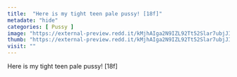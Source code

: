 ```yaml
---
title:  "Here is my tight teen pale pussy! [18f]"
metadate: "hide"
categories: [ Pussy ]
image: "https://external-preview.redd.it/kMjhAIga2N9IZL92Tt52Slar7ubjJIQqNJ37wwp5VGc.jpg?auto=webp&s=fd1ac5fad4d833b0a3528651f9a56e6b1b7e9554"
thumb: "https://external-preview.redd.it/kMjhAIga2N9IZL92Tt52Slar7ubjJIQqNJ37wwp5VGc.jpg?width=640&crop=smart&auto=webp&s=43345f45a827c232dc3dbf28739d53f50b7f43a5"
visit: ""
---
```

Here is my tight teen pale pussy! [18f]
